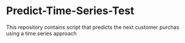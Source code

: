 # Predict-Time-Series-Test
This repository contains script that predicts the next customer purchas using a time  series approach
